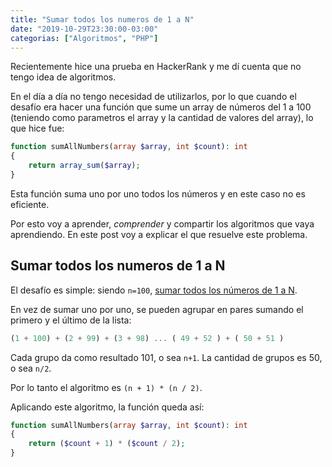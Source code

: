 ```yaml
---
title: "Sumar todos los numeros de 1 a N"
date: "2019-10-29T23:30:00-03:00"
categorias: ["Algoritmos", "PHP"]
---
```


Recientemente hice una prueba en HackerRank y me dí cuenta que no tengo idea de algoritmos.

En el día a día no tengo necesidad de utilizarlos, por lo que cuando el desafío era hacer una función que sume un array de números del 1 a 100 (teniendo como parametros el array y la cantidad de valores del array), lo que hice fue:

```php
function sumAllNumbers(array $array, int $count): int
{
    return array_sum($array);
}
```

Esta función suma uno por uno todos los números y en este caso no es eficiente.

Por esto voy a aprender, *comprender* y compartir los algoritmos que vaya aprendiendo. En este post voy a explicar el que resuelve este problema.

## Sumar todos los numeros de 1 a N

El desafío es simple: siendo `n=100`, <u>sumar todos los números de 1 a N</u>.

En vez de sumar uno por uno, se pueden agrupar en pares sumando el primero y el último de la lista:

```js
(1 + 100) + (2 + 99) + (3 + 98) ... ( 49 + 52 ) + ( 50 + 51 )
```

Cada grupo da como resultado 101, o sea `n+1`. La cantidad de grupos es 50, o sea `n/2`.

Por lo tanto el algoritmo es `(n + 1) * (n / 2)`.


Aplicando este algoritmo, la función queda así:

```php
function sumAllNumbers(array $array, int $count): int
{
    return ($count + 1) * ($count / 2);
}
```
